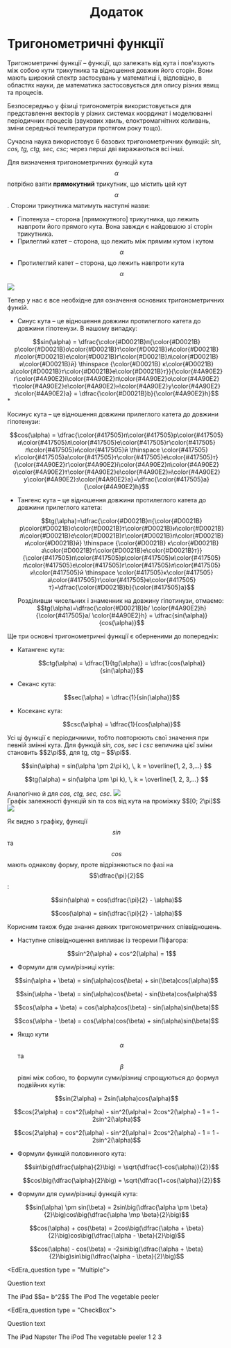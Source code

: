 <center><h1>Додаток<h1></center>

# <p1>Тригонометричні функції</p1>


<p1>Тригонометричні функції</p1> – функції, що залежать від кута і пов'язують між собою кути трикутника та відношення довжин його сторін. Вони мають широкий спектр застосувань у математиці і, відповідно, в областях науки, де математика застосовується для опису різних явищ та процесів. 

Безпосередньо у фізиці тригонометрія використовується для представлення векторів у різних системах координат і моделюванні періодичних процесів (звукових хвиль, елоктромагнітних коливань, зміни середньої температури протягом року тощо).

Сучасна наука використовує 6 базових тригонометричних функцій: *sin, cos, tg, ctg, sec, csc*; через перші дві виражаються всі інші.


Для визначення тригонометричних функцій кута $$\alpha$$ потрібно взяти **прямокутний** трикутник, що містить цей кут $$\alpha$$. Сторони трикутника матимуть наступні назви:

* <p1>Гіпотенуза</p1> –  сторона [прямокутного] трикутника, що лежить навпроти його прямого кута. Вона завжди є найдовшою зі сторін трикутника.
* <p1>Прилеглий катет</p1> – сторона, що лежить між прямим кутом і кутом $$\alpha$$
* <p1>Протилеглий катет</p1> – сторона, що лежить навпроти кута $$\alpha$$

<img class="image"  src="https://rawgit.com/chudaol/ed-era-book-physics/master/images/Add/trigonometry/1.svg" />

Тепер у нас є все необхідне для означення основних тригонометричних функій. 

* <p><p1>Синус кута</p1> – це відношення довжини протилеглого катета до довжини гіпотенузи. В нашому випадку: </p>
<center>
$$sin(\alpha) =  \dfrac{\color{#D0021B}п{\color{#D0021B}р\color{#D0021B}о\color{#D0021B}т\color{#D0021B}и\color{#D0021B}л\color{#D0021B}е\color{#D0021B}г\color{#D0021B}л\color{#D0021B}и\color{#D0021B}й} \thinspace {\color{#D0021B} к\color{#D0021B}а\color{#D0021B}т\color{#D0021B}е\color{#D0021B}т}}{\color{#4A90E2}г\color{#4A90E2}і\color{#4A90E2}п\color{#4A90E2}о\color{#4A90E2}т\color{#4A90E2}е\color{#4A90E2}н\color{#4A90E2}у\color{#4A90E2}з\color{#4A90E2}а} = \dfrac{\color{#D0021B}b}{\color{#4A90E2}h}$$ </center>
* <p><p1>Косинус кута</p1> – це відношення довжини прилеглого катета до довжини гіпотенузи:</p>
    <center>$$cos(\alpha) = \dfrac{\color{#417505}п\color{#417505}р\color{#417505}и\color{#417505}л\color{#417505}е\color{#417505}г\color{#417505}л\color{#417505}и\color{#417505}й \thinspace \color{#417505}к\color{#417505}а\color{#417505}т\color{#417505}е\color{#417505}т}{\color{#4A90E2}г\color{#4A90E2}і\color{#4A90E2}п\color{#4A90E2}о\color{#4A90E2}т\color{#4A90E2}е\color{#4A90E2}н\color{#4A90E2}у\color{#4A90E2}з\color{#4A90E2}а}=\dfrac{\color{#417505}a}{\color{#4A90E2}h}$$</center>

* <p><p1>Тангенс кута</p1> – це відношення довжини протилеглого катета до довжини прилеглого катета:</p>
    <p><center>$$tg(\alpha)=\dfrac{\color{#D0021B}п{\color{#D0021B}р\color{#D0021B}о\color{#D0021B}т\color{#D0021B}и\color{#D0021B}л\color{#D0021B}е\color{#D0021B}г\color{#D0021B}л\color{#D0021B}и\color{#D0021B}й} \thinspace {\color{#D0021B} к\color{#D0021B}а\color{#D0021B}т\color{#D0021B}е\color{#D0021B}т}}{\color{#417505}п\color{#417505}р\color{#417505}и\color{#417505}л\color{#417505}е\color{#417505}г\color{#417505}л\color{#417505}и\color{#417505}й \thinspace \color{#417505}к\color{#417505}а\color{#417505}т\color{#417505}е\color{#417505}т}=\dfrac{\color{#D0021B}b}{\color{#417505}a}$$</center></p>
    Розділивши чисельних і знаменник на довжину гіпотинузи, отмаємо:
    <center>$$tg(\alpha)=\dfrac{\color{#D0021B}b/ \color{#4A90E2}h}{\color{#417505}a/ \color{#4A90E2}h} = \dfrac{sin(\alpha)}{cos(\alpha)}$$</center>

Ще три основні тригонометричні функції є оберненими до попередніх:

* <p1>Катангенс кута</p1>:
    <p><center>$$ctg(\alpha) = \dfrac{1}{tg(\alpha)} = \dfrac{cos(\alpha)}{sin(\alpha)}$$</center></p>

* <p1>Секанс кута</p1>:
   <p> <center>$$sec(\alpha) = \dfrac{1}{sin(\alpha)}$$</center></p>
* <p1>Косеканс кута</p1>:
   <p> <center>$$csc(\alpha) = \dfrac{1}{cos(\alpha)}$$</center></p>

<p>Усі ці функції є періодичними, тобто повторюють свої значення при певній змінні кута. Для функцій <i>sin, cos, sec</i> і <i>csc</i> величина цієї зміни становить $$2\pi$$, для tg, ctg – $$\pi$$.</p>
<p><center>$$sin(\alpha) = sin(\alpha \pm 2\pi k), \, k = \overline{1, 2, 3,...} $$</center></p>
<p><center>$$tg(\alpha) = sin(\alpha \pm \pi k), \, k = \overline{1, 2, 3,...} $$</center></p>
Аналогічно й для <i>cos, ctg, sec, csc</i>.

<img class="image"  src="https://rawgit.com/chudaol/ed-era-book-physics/master/images/Add/trigonometry/2.svg" />
<div class="caption">Графік залежності функцій sin та cos від кута на проміжку $$[0; 2\pi]$$ </div>
<img class="image"  src="http://upload.wikimedia.org/wikipedia/commons/3/3b/Circle_cos_sin.gif" />
<div class="caption"></div>

Як видно з графіку, функції $$sin$$ та $$cos$$ мають однакову форму, проте  відрізняються по фазі на $$\dfrac{\pi}{2}$$:
<p><center>$$sin(\alpha) = cos(\dfrac{\pi}{2} - \alpha)$$</center></p>
<p><center>$$cos(\alpha) = sin(\dfrac{\pi}{2} - \alpha)$$</center></p>

<p>Корисним також буде знання деяких тригонометричних співвідношень.</p>

* <p>Наступне співвідношення випливає із теореми Піфагора:</p>
     <center>$$sin^2(\alpha) + cos^2(\alpha) = 1$$</center>

* <p>Формули для <p1>суми/різниці кутів</p1>:</p>
<p><center>$$sin(\alpha + \beta) = sin(\alpha)cos(\beta) + sin(\beta)cos(\alpha)$$ </center></p>
<p><center>$$sin(\alpha - \beta) = sin(\alpha)cos(\beta) - sin(\beta)cos(\alpha)$$</center></p>
<p><center>$$cos(\alpha + \beta) = cos(\alpha)cos(\beta) - sin(\alpha)sin(\beta)$$</center></p>
<p><center>$$cos(\alpha - \beta) = cos(\alpha)cos(\beta) + sin(\alpha)sin(\beta)$$</center></p>

* Якщо кути $$\alpha$$ та $$\beta$$ рівні між собою, то формули суми/різниці спрощуються до формул <p1>подвійних кутів</p1>:
 <p><center>$$sin(2\alpha) = 2sin(\alpha)cos(\alpha)$$ </center></p>
 <p><center>$$cos(2\alpha) = cos^2(\alpha) - sin^2(\alpha)= 2cos^2(\alpha) - 1 = 1 - 2sin^2(\alpha)$$ </center></p>
 <p><center>$$cos(2\alpha) = cos^2(\alpha) - sin^2(\alpha)= 2cos^2(\alpha) - 1 = 1 - 2sin^2(\alpha)$$ </center></p>

* Формули <p1>функцій половинного кута</p1>:
    <p><center>$$sin\big(\dfrac{\alpha}{2}\big) = \sqrt{\dfrac{1-cos(\alpha)}{2}}$$ </center></p>
    <p><center>$$cos\big(\dfrac{\alpha}{2}\big) = \sqrt{\dfrac{1+cos(\alpha)}{2}}$$ </center></p>

* Формули для <p1>суми/різниці функцій кута</p1>:
    

<p><center>$$sin(\alpha) \pm sin(\beta) = 2sin\big(\dfrac{\alpha \pm \beta}{2}\big)cos\big(\dfrac{\alpha \mp \beta}{2}\big)$$ </center></p>

<p><center>$$cos(\alpha) + cos(\beta) = 2cos\big(\dfrac{\alpha + \beta}{2}\big)cos\big(\dfrac{\alpha - \beta}{2}\big)$$ </center></p>

<p><center>$$cos(\alpha) - cos(\beta) = -2sin\big(\dfrac{\alpha + \beta}{2}\big)sin\big(\dfrac{\alpha - \beta}{2}\big)$$ </center></p>


<EdEra_question type = "Multiple">
<p>Question text</p>
<choice correct="false">The iPad</choice>
<choice correct="false"> $$a= b^2$$ </choice>
<choice correct="true">The iPod</choice>
<choice correct="false">The vegetable peeler</choice>
<p><message></message></p>
<p><explain style="display: none">Because it is so 1</explain></p>
</EdEra_question>
    
<EdEra_question type = "CheckBox">
<p>Question text</p>
<choice correct="true">The iPad</choice>
<choice correct="false">Napster</choice>
<choice correct="true">The iPod</choice>
<choice correct="false">The vegetable peeler</choice>
<choice correct="true">1</choice>
<choice correct="false">2</choice>
<choice correct="true">3</choice>
<p><message></message></p>
          
<p><explain style="display: none">Because it is so 2</explain></p>
</EdEra_question>



